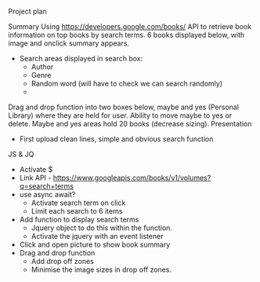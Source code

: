 Project plan

Summary
Using https://developers.google.com/books/ API to retrieve book information on top books by search terms. 6 books displayed below, with image and onclick summary appears. 
*   Search areas displayed in search box:
    -   Author
    -   Genre
    -   Random word (will have to check we can search randomly)
    -

Drag and drop function into two boxes below, maybe and yes (Personal Library) where they are held for user. Ability to move maybe to yes or delete. 
Maybe and yes areas hold 20 books (decrease sizing). 
Presentation 
*   First upload clean lines, simple and obvious search function

JS & JQ
*	Activate $
*	Link API - https://www.googleapis.com/books/v1/volumes?q=search+terms
*   use async await?
    -   Activate search term on click
    -   Limit each search to 6 items
*   Add function to display search terms
    -   Jquery object to do this within the function. 
    -   Activate the jquery with an event listener
*   Click and open picture to show book summary
*   Drag and drop function
    -   Add drop off zones
    -   Minimise the image sizes in drop off zones. 
